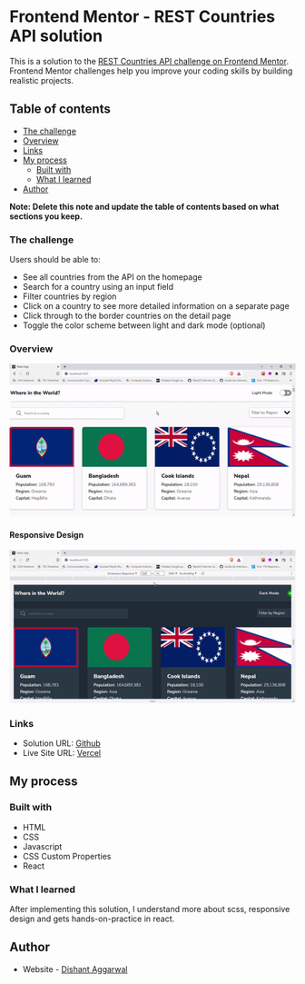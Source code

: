 # Frontend Mentor - REST Countries API solution

This is a solution to the [REST Countries API challenge on Frontend Mentor](https://www.frontendmentor.io/challenges/rest-countries-api-with-color-theme-switcher-5cacc469fec04111f7b848ca). Frontend Mentor challenges help you improve your coding skills by building realistic projects. 

## Table of contents

  - [The challenge](#the-challenge)
  - [Overview](#overview)
  - [Links](#links)
- [My process](#my-process)
  - [Built with](#built-with)
  - [What I learned](#what-i-learned)
- [Author](#author)

**Note: Delete this note and update the table of contents based on what sections you keep.**

### The challenge

Users should be able to:

- See all countries from the API on the homepage
- Search for a country using an input field
- Filter countries by region
- Click on a country to see more detailed information on a separate page
- Click through to the border countries on the detail page
- Toggle the color scheme between light and dark mode (optional)

### Overview

![](./src/assets/site-overview-gif.gif)

#### Responsive Design

![](./src/assets/site-responsive-gif.gif)

### Links

- Solution URL: [Github](https://github.com/dishantagg24/flags-countries-react)
- Live Site URL: [Vercel](https://flags-countries-react.vercel.app/)

## My process

### Built with

- HTML
- CSS
- Javascript
- CSS Custom Properties
- React 

### What I learned

After implementing this solution, I understand more about scss, responsive design  and gets hands-on-practice in react.

## Author

- Website - [Dishant Aggarwal](https://portfolio-site-dishantagg24.vercel.app/)
